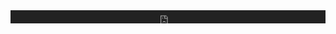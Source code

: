 <iframe style="width: 100%; height: 1.3rem; border: none; filter: invert(1)" src="https://sike-lipu.ralismark.xyz/embed/janTelakoman"></iframe>
